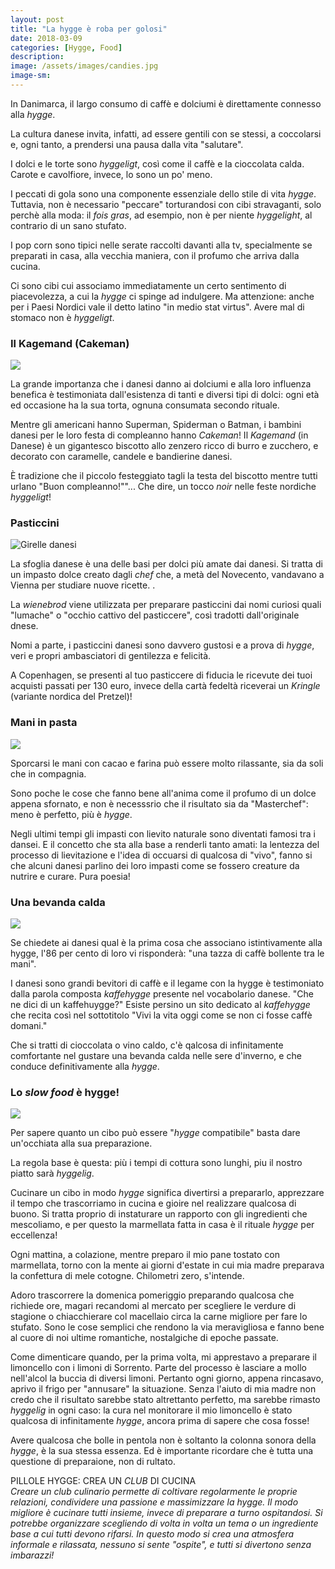 ```yaml
---
layout: post
title: "La hygge è roba per golosi"
date: 2018-03-09
categories: [Hygge, Food]
description:
image: /assets/images/candies.jpg
image-sm:
---
```

In Danimarca, il largo consumo di caffè e dolciumi è direttamente connesso alla _hygge_.  

La cultura danese invita, infatti, ad essere gentili con se stessi, a coccolarsi e, ogni tanto, a prendersi una pausa dalla vita "salutare".

I dolci e le torte sono _hyggeligt_, così come il caffè e la cioccolata calda. Carote e cavolfiore, invece, lo sono un po' meno.

I peccati di gola sono una componente essenziale dello stile di vita _hygge_. Tuttavia, non è necessario "peccare" torturandosi con cibi stravaganti, solo perchè alla moda: il _fois gras_, ad esempio, non è per niente _hyggelight_, al contrario di un sano stufato.

I pop corn sono tipici nelle serate raccolti davanti alla tv, specialmente se preparati in casa, alla vecchia maniera, con il profumo che arriva dalla cucina.

Ci sono cibi cui associamo immediatamente un certo sentimento di piacevolezza,  a cui la _hygge_ ci spinge ad indulgere. Ma attenzione: anche per i Paesi Nordici vale il detto latino "in medio stat virtus". Avere mal di stomaco non è _hyggeligt_.  



### Il Kagemand (Cakeman)  

![](/assets/images/kagemand.jpg)


La grande importanza che i danesi danno ai dolciumi e alla loro influenza benefica è testimoniata dall'esistenza di tanti e diversi tipi di dolci: ogni età ed occasione ha la sua torta, ognuna consumata secondo rituale.


Mentre gli americani hanno Superman, Spiderman o Batman, i bambini danesi per le loro festa di compleanno hanno _Cakeman_! Il _Kagemand_ (in Danese) è un gigantesco biscotto allo zenzero ricco di burro e zucchero, e decorato con caramelle, candele e bandierine danesi.


È tradizione che il piccolo festeggiato tagli la testa del biscotto mentre tutti urlano "Buon compleanno!""... Che dire, un tocco _noir_ nelle feste nordiche _hyggeligt_!  



### Pasticcini

![Girelle danesi](/assets/images/pastries.jpg)  

La sfoglia danese è una delle basi per dolci più amate dai danesi. Si tratta di un impasto dolce creato dagli _chef_ che, a metà del Novecento, vandavano a Vienna per studiare nuove ricette.   .

La _wienebrod_ viene utilizzata per preparare pasticcini dai nomi curiosi quali "lumache" o "occhio cattivo del pasticcere", così tradotti dall'originale dnese.

Nomi a parte, i pasticcini danesi sono davvero gustosi e a prova di _hygge_, veri e propri ambasciatori di gentilezza e felicità.  

A Copenhagen, se presenti al tuo pasticcere di fiducia le ricevute dei tuoi acquisti passati per 130 euro, invece della cartà fedeltà riceverai un _Kringle_ (variante nordica del Pretzel)!

### Mani in pasta  

![](/assets/images/pasticciare.jpg)


Sporcarsi le mani con cacao e farina può essere molto rilassante, sia da soli che in compagnia.

Sono poche le cose che fanno bene all'anima come il profumo di un dolce appena sfornato, e non è necesssrio che il risultato sia da "Masterchef": meno è perfetto, più è _hygge_.  


Negli ultimi tempi gli impasti con lievito naturale sono diventati famosi tra i dansei. E il concetto che sta alla base a renderli tanto amati: la lentezza del processo di lievitazione e l'idea di occuarsi di qualcosa di "vivo", fanno si che alcuni danesi parlino dei loro impasti come se fossero creature da nutrire e curare. Pura poesia!  




### Una bevanda calda  


![](/assets/images/cappuccino.jpg)  


Se chiedete ai danesi qual è la prima cosa che associano istintivamente alla hygge, l'86 per cento di loro vi risponderà: "una tazza di caffè bollente tra le mani".  

I danesi sono grandi bevitori di caffè e il legame con la hygge è testimoniato dalla parola composta _kaffehygge_ presente nel vocabolario danese. "Che ne dici di un kaffehuygge?" Esiste persino un sito dedicato al _kaffehygge_ che recita così nel sottotitolo "Vivi la vita oggi come se non ci fosse caffè domani."  

Che si tratti di cioccolata o vino caldo, c'è qalcosa di infinitamente comfortante nel gustare una bevanda calda nelle sere d'inverno, e che conduce definitivamente alla _hygge_.    

### Lo _slow food_ è hygge!  

![](/assets/images/jam.jpg)  


Per sapere quanto un cibo può essere "_hygge_ compatibile" basta dare un'occhiata alla sua preparazione.  

La regola base è questa: più i tempi di cottura sono lunghi, piu il nostro piatto sarà _hyggelig_.  

Cucinare un cibo in modo _hygge_ significa divertirsi a prepararlo, apprezzare il tempo che trascorriamo in cucina e gioire nel realizzare qualcosa di buono. Si tratta proprio di instaturare un rapporto con gli ingredienti che mescoliamo, e per questo la marmellata fatta in casa è il rituale _hygge_ per eccellenza!  

Ogni  mattina, a colazione, mentre preparo il mio pane tostato con marmellata, torno con la mente ai giorni d'estate in cui mia madre preparava la confettura di mele cotogne. Chilometri zero, s'intende.

Adoro trascorrere la domenica pomeriggio preparando qualcosa che richiede ore, magari recandomi al mercato per scegliere le verdure di stagione o chiacchierare col macellaio circa la carne migliore per fare lo stufato. Sono le cose semplici che rendono la via meravigliosa e fanno bene al cuore di noi ultime romantiche, nostalgiche di epoche passate.

Come dimenticare quando, per la prima volta, mi apprestavo a preparare il limoncello con i limoni di Sorrento. Parte del processo è lasciare a mollo nell'alcol la buccia di diversi limoni. Pertanto ogni giorno, appena rincasavo, aprivo il frigo per "annusare" la situazione. Senza l'aiuto di mia madre non credo che il risultato sarebbe stato altrettanto perfetto, ma sarebbe rimasto _hyggelig_ in ogni caso: la cura nel  monitorare il mio limoncello è stato qualcosa di infinitamente _hygge_, ancora prima di sapere che cosa fosse!  

Avere qualcosa che bolle in pentola non è soltanto la colonna sonora della _hygge_, è la sua stessa essenza. Ed è importante ricordare che è tutta una questione di preparaione, non di rultato.  


PILLOLE HYGGE: CREA UN _CLUB_ DI CUCINA    
_Creare un club culinario permette di coltivare regolarmente le proprie relazioni, condividere una passione e massimizzare la hygge. Il modo migliore è cucinare tutti insieme, invece di preparare a turno ospitandosi. Si potrebbe organizzare scegliendo di volta in volta un tema o un ingrediente base a cui tutti devono rifarsi. In questo modo si crea una atmosfera informale e rilassata, nessuno si sente "ospite", e tutti si divertono senza imbarazzi!_  
